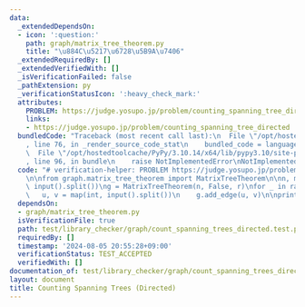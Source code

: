 ```yaml
---
data:
  _extendedDependsOn:
  - icon: ':question:'
    path: graph/matrix_tree_theorem.py
    title: "\u884C\u5217\u6728\u5B9A\u7406"
  _extendedRequiredBy: []
  _extendedVerifiedWith: []
  _isVerificationFailed: false
  _pathExtension: py
  _verificationStatusIcon: ':heavy_check_mark:'
  attributes:
    PROBLEM: https://judge.yosupo.jp/problem/counting_spanning_tree_directed
    links:
    - https://judge.yosupo.jp/problem/counting_spanning_tree_directed
  bundledCode: "Traceback (most recent call last):\n  File \"/opt/hostedtoolcache/PyPy/3.10.14/x64/lib/pypy3.10/site-packages/onlinejudge_verify/documentation/build.py\"\
    , line 76, in _render_source_code_stat\n    bundled_code = language.bundle(\n\
    \  File \"/opt/hostedtoolcache/PyPy/3.10.14/x64/lib/pypy3.10/site-packages/onlinejudge_verify/languages/python.py\"\
    , line 96, in bundle\n    raise NotImplementedError\nNotImplementedError\n"
  code: "# verification-helper: PROBLEM https://judge.yosupo.jp/problem/counting_spanning_tree_directed\n\
    \n\nfrom graph.matrix_tree_theorem import MatrixTreeTheorem\n\nn, m, r = map(int,\
    \ input().split())\ng = MatrixTreeTheorem(n, False, r)\nfor _ in range(m):\n \
    \   u, v = map(int, input().split())\n    g.add_edge(u, v)\n\nprint(g.solve())\n"
  dependsOn:
  - graph/matrix_tree_theorem.py
  isVerificationFile: true
  path: test/library_checker/graph/count_spanning_trees_directed.test.py
  requiredBy: []
  timestamp: '2024-08-05 20:55:28+09:00'
  verificationStatus: TEST_ACCEPTED
  verifiedWith: []
documentation_of: test/library_checker/graph/count_spanning_trees_directed.test.py
layout: document
title: Counting Spanning Trees (Directed)
---
```


